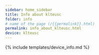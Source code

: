 ```yaml
---
sidebar: home_sidebar
title: Info about klteusc
folder: info
# name of the page (/{{permalink}}.html)
permalink: info_about_klteusc.html
device: klteusc
---
```

{% include templates/device_info.md %}
